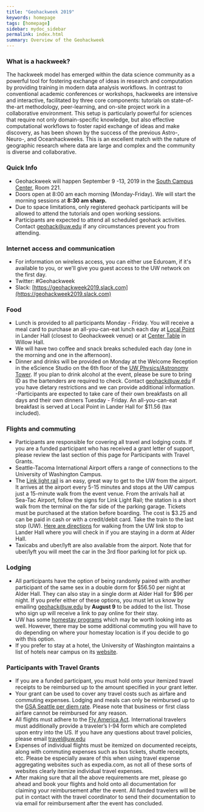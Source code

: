 ```yaml
---
title: "Geohackweek 2019"
keywords: homepage
tags: [homepage]
sidebar: mydoc_sidebar
permalink: index.html
summary: Overview of the Geohackweek
---
```

### What is a hackweek? 
The hackweek model has emerged within the data science community as a powerful tool for fostering exchange of ideas in research and computation by providing training in modern data analysis workflows. In contrast to conventional academic conferences or workshops, hackweeks are intensive and interactive, facilitated by three core components: tutorials on state-of-the-art methodology, peer-learning, and on-site project work in a collaborative environment. This setup is particularly powerful for sciences that require not only domain-specific knowledge, but also effective computational workflows to foster rapid exchange of ideas and make discovery, as has been shown by the success of the previous Astro-, Neuro-, and Oceanhackweeks. This is an excellent match with the nature of geographic research where data are large and complex and the community is diverse and collaborative.

### Quick Info
- Geohackweek will happen September 9 -13, 2019  in the [South Campus Center](https://www.google.com/maps/place/UW+South+Campus+Center/@47.6495125,-122.3129862,17z/data=!3m1!4b1!4m5!3m4!1s0x549014ec0573d0fd:0x92c36f77d79c29d7!8m2!3d47.6495089!4d-122.3107975), Room 221.
- Doors open at 8:00 am each morning (Monday-Friday). We will start the morning sessions at **8:30 am sharp.**
- Due to space limitations, only registered geohack participants will be allowed to attend the tutorials and open working sessions.
- Participants are expected to attend all scheduled geohack activities. Contact geohack@uw.edu if any circumstances prevent you from attending.

### Internet access and communication
- For information on wireless access, you can either use Eduroam, if it's available to you, or we'll give you guest access to the UW network on the first day.
- Twitter: #Geohackweek
- Slack: [https://geohackweek2019.slack.com](https://geohackweek2019.slack.com)

### Food
- Lunch is provided to all participants Monday - Friday. You will receive a meal card to purchase an all-you-can-eat lunch each day at [Local Point](https://hfs.uw.edu/Eat/Dining-Locations/Local-Point) in Lander Hall (closest to Geohackweek venue) or at [Center Table](https://hfs.uw.edu/Eat/Dining-Locations/Center-Table) in Willow Hall.  
- We will have two coffee and snack breaks scheduled each day (one in the morning and one in the afternoon). 
- Dinner and drinks will be provided on Monday at the Welcome Reception in the eScience Studio on the 6th floor of the [UW Physics/Astronomy Tower](https://www.google.com/maps/place/Physics%2FAstronomy+Tower+(PAC)/@47.6533204,-122.3138985,17z/data=!3m1!4b1!4m5!3m4!1s0x549014f277d18f21:0xcdd12aca9d4ed88b!8m2!3d47.6533168!4d-122.3117098). If you plan to drink alcohol at the event, please be sure to bring ID as the bartenders are required to check. Contact geohack@uw.edu if you have dietary restrictions and we can provide additional information.
-Participants are expected to take care of their own breakfasts on all days and their own dinners Tuesday - Friday.
An all-you-can-eat breakfast is served at Local Point in Lander Hall for $11.56 (tax included). 

### Flights and commuting 
- Participants are responsible for covering all travel and lodging costs. If you are a funded participant who has received a grant letter of support, please review the last section of this page for Participants with Travel Grants.  
- Seattle-Tacoma International Airport offers a range of connections to the University of Washington Campus.
- The [Link light rail](https://www.soundtransit.org/Schedules/Link-light-rail) is an easy, great way to get to the UW from the airport. It arrives at the airport every 5-15 minutes and stops at the UW campus just a 15-minute walk from the event venue. From the arrivals hall at Sea-Tac Airport, follow the signs for Link Light Rail; the station is a short walk from the terminal on the far side of the parking garage. Tickets must be purchased at the station before boarding. The cost is $3.25 and can be paid in cash or with a credit/debit card. Take the train to the last stop (UW). [Here are directions](https://www.google.com/maps/dir/UW+%2F+Husky+Stadium+Link+Station,+Montlake+Boulevard+Northeast,+Seattle,+WA/Lander+Hall,+Northeast+Campus+Parkway,+Seattle,+WA/@47.6528701,-122.3174734,15z/data=!3m1!4b1!4m14!4m13!1m5!1m1!1s0x549014eca005d559:0x2a5b4b6f98dddc9c!2m2!1d-122.3037817!2d47.6498128!1m5!1m1!1s0x549014f3ba755af3:0x942b03c21f9cc45e!2m2!1d-122.3148976!2d47.655826!3e2) for walking from the UW link stop to Lander Hall where you will check in if you are staying in a dorm at Alder Hall.
- Taxicabs and uber/lyft are also available from the airport. Note that for uber/lyft you will meet the car in the 3rd floor parking lot for pick up.

### Lodging 
- All participants have the option of being randomly paired with another participant of the same sex in a double dorm for $56.50 per night at Alder Hall. They can also stay in a single dorm at Alder Hall for $96 per night. If you prefer either of these options, you must let us know by emailing geohack@uw.edu by **August 9** to be added to the list. Those who sign up will receive a link to pay online for their stay. 
- UW has some [homestay programs](https://www.ielp.uw.edu/housing/homestays/) which may be worth looking into as well. However, there may be some additional commuting you will have to do depending on where your homestay location is if you decide to go with this option.
- If you prefer to stay at a hotel, the University of Washington maintains a list of hotels near campus on its [website](http://fyp.washington.edu/getting-started-at-the-university-of-washington/transportation-options/hotel-accommodations/).

### Participants with Travel Grants
- If you are a funded participant, you must hold onto your itemized travel receipts to be reimbursed up to the amount specified in your grant letter. 
- Your grant can be used to cover any travel costs such as airfare and commuting expenses. Lodging and meals can only be reimbursed up to the [GSA Seattle per diem rate](https://www.gsa.gov/travel/plan-book/per-diem-rates/per-diem-rates-lookup/?action=perdiems_report&state=WA&fiscal_year=2019&zip=&city=). Please note that business or first class airfare cannot be reimbursed for any reason. 
- All flights must adhere to the [Fly America Act](https://www.gsa.gov/policy-regulations/policy/travel-management-policy/fly-america-act). International travelers must additionally provide a traveler’s I-94 form which are completed upon entry into the US. If you have any questions about travel policies, please email travel@uw.edu
- Expenses of individual flights must be itemized on documented receipts, along with commuting expenses such as bus tickets, shuttle receipts, etc. Please be especially aware of this when using travel expense aggregating websites such as expedia.com, as not all of these sorts of websites clearly itemize individual travel expenses.
- After making sure that all the above requirements are met, please go ahead and book your flights and hold onto all documentation for claiming your reimbursement after the event. All funded travelers will be put in contact with the travel coordinator to send their documentation to via email for reimbursement after the event has concluded.


